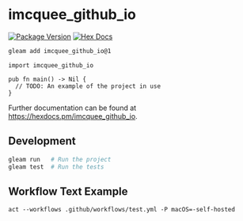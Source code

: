 # imcquee_github_io

[![Package Version](https://img.shields.io/hexpm/v/imcquee_github_io)](https://hex.pm/packages/imcquee_github_io)
[![Hex Docs](https://img.shields.io/badge/hex-docs-ffaff3)](https://hexdocs.pm/imcquee_github_io/)

```sh
gleam add imcquee_github_io@1
```
```gleam
import imcquee_github_io

pub fn main() -> Nil {
  // TODO: An example of the project in use
}
```

Further documentation can be found at <https://hexdocs.pm/imcquee_github_io>.

## Development

```sh
gleam run   # Run the project
gleam test  # Run the tests
```

## Workflow Text Example
`act --workflows .github/workflows/test.yml -P macOS=-self-hosted`
